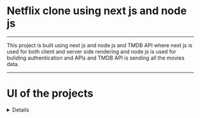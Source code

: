 # Netflix clone using next js and node js
<hr/>
This project is built using next js and node js and TMDB API where next js is used for both client and server side rendering and node js is used for buliding authentication and APIs and TMDB API is sending all the movies data.
<hr/>

# UI of the projects
<details>
  <div style="display:flex; justify-content:center; gap:10; align-items:center;">
<img src="https://github.com/PaudelSworup/next-netflix-clone/assets/96978659/4646d3f1-1ef2-4dba-b672-bdafab04c8d3)" width="400" height="300" />
 
<img src="https://github.com/PaudelSworup/next-netflix-clone/assets/96978659/3a50a558-316d-44d7-8d54-1442ed28fe2e" width="400" height="300" />
 
 <img src="https://github.com/PaudelSworup/next-netflix-clone/assets/96978659/21e721e5-839a-4d9d-9a50-0885d3ccdf20" width="400" height="300" />
 
  <img src="https://github.com/PaudelSworup/next-netflix-clone/assets/96978659/78f95d30-f32a-478e-9d6f-7bd3c2cfafce" width="400" height="300" />
 
<img src="https://github.com/PaudelSworup/next-netflix-clone/assets/96978659/32a29c14-ad24-4ace-a3d8-4e7e17d43c9d" width="400" height="300" />
 
 <img src="https://github.com/PaudelSworup/next-netflix-clone/assets/96978659/1de35746-77ef-4aa6-841d-3e741e3b4f22" width="400" height="300" />
</div>


</details>
